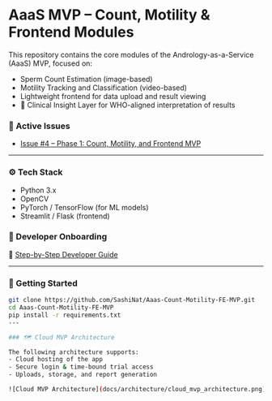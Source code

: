 # AaaS MVP – Count, Motility & Frontend Modules

This repository contains the core modules of the Andrology-as-a-Service (AaaS) MVP, focused on:
- Sperm Count Estimation (image-based)
- Motility Tracking and Classification (video-based)
- Lightweight frontend for data upload and result viewing
- 🧠 Clinical Insight Layer for WHO-aligned interpretation of results


### 🚧 Active Issues
- [Issue #4 – Phase 1: Count, Motility, and Frontend MVP](https://github.com/SashiNat/Aaas-Count-Motility-FE-MVP/issues/4)

---

### ⚙️ Tech Stack
- Python 3.x
- OpenCV
- PyTorch / TensorFlow (for ML models)
- Streamlit / Flask (frontend)

### 🚀 Developer Onboarding

📄 [Step-by-Step Developer Guide](onboarding_steps.md)

---

### 🚀 Getting Started
```bash
git clone https://github.com/SashiNat/Aaas-Count-Motility-FE-MVP.git
cd Aaas-Count-Motility-FE-MVP
pip install -r requirements.txt
---

### 🗺️ Cloud MVP Architecture

The following architecture supports:
- Cloud hosting of the app
- Secure login & time-bound trial access
- Uploads, storage, and report generation

![Cloud MVP Architecture](docs/architecture/cloud_mvp_architecture.png)
